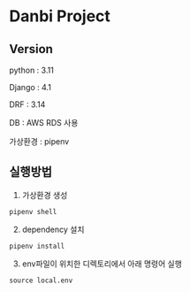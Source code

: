 # Danbi Project

## Version
python : 3.11

Django : 4.1

DRF : 3.14

DB : AWS RDS 사용

가상환경 : pipenv

## 실행방법
1. 가상환경 생성
```
pipenv shell
```

2. dependency 설치
```
pipenv install
```

3. env파일이 위치한 디렉토리에서 아래 명령어 실행
```
source local.env
```
